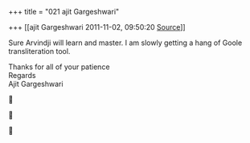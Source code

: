 +++
title = "021 ajit Gargeshwari"

+++
[[ajit Gargeshwari	2011-11-02, 09:50:20 [Source](https://groups.google.com/g/samskrita/c/9yGsspd7uTE)]]



Sure Arvindji will learn and master. I am slowly getting a hang of Goole transliteration tool.  
  
Thanks for all of your patience  
Regards  
Ajit Gargeshwari  
  
  







